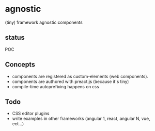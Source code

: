 # agnostic
(tiny) framework agnostic components

## status
POC

## Concepts
- components are registered as custom-elements (web components).
- components are authored with preact.js (because it's tiny)
- compile-time autoprefixing happens on css

## Todo
- CSS editor plugins
- write examples in other frameworks (angular 1, react, angular N, vue, ect...)
